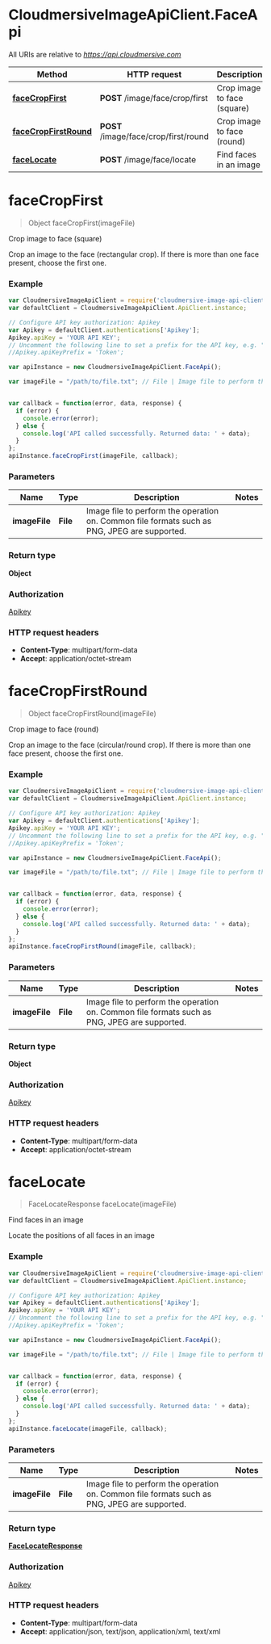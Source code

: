 # CloudmersiveImageApiClient.FaceApi

All URIs are relative to *https://api.cloudmersive.com*

Method | HTTP request | Description
------------- | ------------- | -------------
[**faceCropFirst**](FaceApi.md#faceCropFirst) | **POST** /image/face/crop/first | Crop image to face (square)
[**faceCropFirstRound**](FaceApi.md#faceCropFirstRound) | **POST** /image/face/crop/first/round | Crop image to face (round)
[**faceLocate**](FaceApi.md#faceLocate) | **POST** /image/face/locate | Find faces in an image


<a name="faceCropFirst"></a>
# **faceCropFirst**
> Object faceCropFirst(imageFile)

Crop image to face (square)

Crop an image to the face (rectangular crop).  If there is more than one face present, choose the first one.

### Example
```javascript
var CloudmersiveImageApiClient = require('cloudmersive-image-api-client');
var defaultClient = CloudmersiveImageApiClient.ApiClient.instance;

// Configure API key authorization: Apikey
var Apikey = defaultClient.authentications['Apikey'];
Apikey.apiKey = 'YOUR API KEY';
// Uncomment the following line to set a prefix for the API key, e.g. "Token" (defaults to null)
//Apikey.apiKeyPrefix = 'Token';

var apiInstance = new CloudmersiveImageApiClient.FaceApi();

var imageFile = "/path/to/file.txt"; // File | Image file to perform the operation on.  Common file formats such as PNG, JPEG are supported.


var callback = function(error, data, response) {
  if (error) {
    console.error(error);
  } else {
    console.log('API called successfully. Returned data: ' + data);
  }
};
apiInstance.faceCropFirst(imageFile, callback);
```

### Parameters

Name | Type | Description  | Notes
------------- | ------------- | ------------- | -------------
 **imageFile** | **File**| Image file to perform the operation on.  Common file formats such as PNG, JPEG are supported. | 

### Return type

**Object**

### Authorization

[Apikey](../README.md#Apikey)

### HTTP request headers

 - **Content-Type**: multipart/form-data
 - **Accept**: application/octet-stream

<a name="faceCropFirstRound"></a>
# **faceCropFirstRound**
> Object faceCropFirstRound(imageFile)

Crop image to face (round)

Crop an image to the face (circular/round crop).  If there is more than one face present, choose the first one.

### Example
```javascript
var CloudmersiveImageApiClient = require('cloudmersive-image-api-client');
var defaultClient = CloudmersiveImageApiClient.ApiClient.instance;

// Configure API key authorization: Apikey
var Apikey = defaultClient.authentications['Apikey'];
Apikey.apiKey = 'YOUR API KEY';
// Uncomment the following line to set a prefix for the API key, e.g. "Token" (defaults to null)
//Apikey.apiKeyPrefix = 'Token';

var apiInstance = new CloudmersiveImageApiClient.FaceApi();

var imageFile = "/path/to/file.txt"; // File | Image file to perform the operation on.  Common file formats such as PNG, JPEG are supported.


var callback = function(error, data, response) {
  if (error) {
    console.error(error);
  } else {
    console.log('API called successfully. Returned data: ' + data);
  }
};
apiInstance.faceCropFirstRound(imageFile, callback);
```

### Parameters

Name | Type | Description  | Notes
------------- | ------------- | ------------- | -------------
 **imageFile** | **File**| Image file to perform the operation on.  Common file formats such as PNG, JPEG are supported. | 

### Return type

**Object**

### Authorization

[Apikey](../README.md#Apikey)

### HTTP request headers

 - **Content-Type**: multipart/form-data
 - **Accept**: application/octet-stream

<a name="faceLocate"></a>
# **faceLocate**
> FaceLocateResponse faceLocate(imageFile)

Find faces in an image

Locate the positions of all faces in an image

### Example
```javascript
var CloudmersiveImageApiClient = require('cloudmersive-image-api-client');
var defaultClient = CloudmersiveImageApiClient.ApiClient.instance;

// Configure API key authorization: Apikey
var Apikey = defaultClient.authentications['Apikey'];
Apikey.apiKey = 'YOUR API KEY';
// Uncomment the following line to set a prefix for the API key, e.g. "Token" (defaults to null)
//Apikey.apiKeyPrefix = 'Token';

var apiInstance = new CloudmersiveImageApiClient.FaceApi();

var imageFile = "/path/to/file.txt"; // File | Image file to perform the operation on.  Common file formats such as PNG, JPEG are supported.


var callback = function(error, data, response) {
  if (error) {
    console.error(error);
  } else {
    console.log('API called successfully. Returned data: ' + data);
  }
};
apiInstance.faceLocate(imageFile, callback);
```

### Parameters

Name | Type | Description  | Notes
------------- | ------------- | ------------- | -------------
 **imageFile** | **File**| Image file to perform the operation on.  Common file formats such as PNG, JPEG are supported. | 

### Return type

[**FaceLocateResponse**](FaceLocateResponse.md)

### Authorization

[Apikey](../README.md#Apikey)

### HTTP request headers

 - **Content-Type**: multipart/form-data
 - **Accept**: application/json, text/json, application/xml, text/xml

